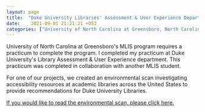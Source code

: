```yaml
---
layout: page
title:  "Duke University Libraries' Assessment & User Experience Department: Environmental Scan"
date:    2021-09-01 21:21:21 +053
categories: ["University of North Carolina at Greensboro, North Carolina"]
---
```


University of North Carolina at Greensboro's MLIS program requires a practicum to complete the program. I completed my practicum at Duke University's Library Assessment & User Experience department. This practicum was completed in collaboration with another MLIS student. 

For one of our projects, we created an environmental scan investigating accessibility resources at academic libraries across the United States to provide recommendations for Duke University Libraries. 

[If you would like to read the environmental scan, please click here.]({{cdunefsky.github.io}}/assets/docs/DukeAUXEnvironmentalScan.pdf)

